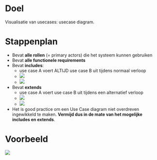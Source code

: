 # Doel
Visualisatie van usecases: usecase diagram.
# Stappenplan
- Bevat **alle rollen** (= primary actors) die het systeem kunnen gebruiken
- Bevat **alle functionele requirements**
- Bevat **includes**:
	- use case A voert ALTIJD use case B uit tijdens normaal verloop
	- ![](20241027092652.png)
	- ![](20241027092715.png)
- Bevat **extends**
	- use case A voert use case B uit tijdens een alternatief verloop
	- ![](20241027092832.png)
	- ![](20241027092848.png)
- Het is good practice om een Use Case diagram niet overdreven ingewikkeld te maken. **Vermijd dus in de mate van het mogelijke includes en extends**.


# Voorbeeld
![](20241027092419.png)
